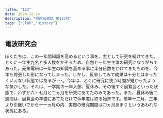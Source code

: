 ```yaml
---
title: "123"
date: 2024-12-24
description: "桐陰会雑誌 第123号"
tags: ["Club","History"]
---
```


## 電波研究会
ぼくたちは、この一年間知識を高めるという事を、主として研究を続けてきた。とくに一年生九名と多人数をかぞるため、自然と一年生主体の研究になりがちであった。元来電研は一年生の知識を高める事に半分日数をかけてきたものを、今年も誇張した形になってしまった。しかし、反省してみて成果は十分とはまったくいえない状態ではあるが･･･。今年は、とくに研究に使う時間が短かったような気がした。それは、一学期の一年入部、夏休み、その後すぐ展覧会といった状態で、わずか六・七月と二ヵ月を研究にあてたのみであった。また、夏休み後二週間は、展覧会の準備にあてただけで今年度は終る始末です。前年十二月、三年より引継いでから十一ヵ月の内、実際の研究期間は四ヵ月あまりというあわれな状態にある。
